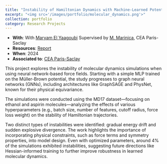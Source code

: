 ```yaml
---
title: "Instability of Hamiltonian Dynamics with Machine-Learned Potentials"
excerpt: "<img src='/images/portfolio/molecular_dynamics.png'>"
collection: portfolio
category: Research Projects
---
```


* __With__: With [Maryam El Yaagoubi](https://github.com/maryamelyaagoubi)  Supervised by [M. Marinica](https://scholar.google.com/citations?user=Yfj9RqUAAAAJ&hl=en), CEA Paris-Saclay  
* __Resources__: [Report](/files/portfolio/MOPSI_FELIX_MARYAM.pdf)  
* __When__: 2024 
* __Associated to__: [CEA Paris-Saclay](https://www.cea.fr/)

This project explores the instability of molecular dynamics simulations when using neural network-based force fields. Starting with a simple MLP trained on the Müller-Brown potential, the study progresses to graph neural networks (GNNs), including architectures like GraphSAGE and PhysNet, known for their physical equivariance.

The simulations were conducted using the MD17 dataset—focusing on ethanol and aspirin molecules—analyzing the effects of various hyperparameters (e.g., batch size, number of features, cutoff radius, force loss weight) on the stability of Hamiltonian trajectories.

Two distinct types of instabilities were identified: gradual energy drift and sudden explosive divergence. The work highlights the importance of incorporating physical constraints, such as force terms and symmetry properties, into model design. Even with optimized parameters, around 4% of the simulations exhibited instabilities, suggesting future directions like Hessian-informed training to further improve robustness in learned molecular dynamics.
